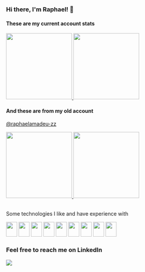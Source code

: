 ### Hi there, I'm Raphael! 👋

<!--
**raphaelamadeu/raphaelamadeu** is a ✨ _special_ ✨ repository because its `README.md` (this file) appears on your GitHub profile.

Here are some ideas to get you started:

- 🔭 I’m currently working on ...
- 🌱 I’m currently learning ...
- 👯 I’m looking to collaborate on ...
- 🤔 I’m looking for help with ...
- 💬 Ask me about ...
- 📫 How to reach me: ...
- 😄 Pronouns: ...
- ⚡ Fun fact: ...
-->

#### These are my current account stats

<div width="100%">
  <a href="https://github.com/raphaelamadeu">
  <img height="180em" src="https://github-readme-stats.vercel.app/api?username=raphaelamadeu&show_icons=true&theme=aura&include_all_commits=true&count_private=true"/>
  <img height="180em" src="https://github-readme-stats.vercel.app/api/top-langs/?username=raphaelamadeu&layout=compact&langs_count=7&theme=aura" />
  </a>
</div>

#### And these are from my old account
<a href="https://github.com/raphaelamadeu-zz" target="_blank">@raphaelamadeu-zz</a>

<div width="100%">
  <a href="https://github.com/raphaelamadeu">
  <img height="180em" src="https://github-readme-stats.vercel.app/api?username=raphaelamadeu-zz&show_icons=true&theme=aura&include_all_commits=true&count_private=true"/>
  <img height="180em" src="https://github-readme-stats.vercel.app/api/top-langs/?username=raphaelamadeu-zz&layout=compact&langs_count=7&theme=aura" />
  </a>
</div>

<br />


Some technologies I like and have experience with

<div style="display: inline-block;">
  <img width="30" height="40" src="https://cdn.jsdelivr.net/gh/devicons/devicon/icons/javascript/javascript-original.svg" />
  <img width="30" height="40" src="https://cdn.jsdelivr.net/gh/devicons/devicon/icons/react/react-original.svg" />
  <img width="30" height="40" src="https://cdn.jsdelivr.net/gh/devicons/devicon/icons/redux/redux-original.svg" />
  <img width="30" height="40" src="https://cdn.jsdelivr.net/gh/devicons/devicon/icons/nextjs/nextjs-original.svg" />
  <img width="30" height="40" src="https://cdn.jsdelivr.net/gh/devicons/devicon/icons/sass/sass-original.svg" />
  <img width="30" height="40" src="https://cdn.jsdelivr.net/gh/devicons/devicon/icons/typescript/typescript-original.svg" />
  <img width="30" height="40" src="https://cdn.jsdelivr.net/gh/devicons/devicon/icons/nodejs/nodejs-plain.svg" />
  <img width="30" height="40" src="https://cdn.jsdelivr.net/gh/devicons/devicon/icons/storybook/storybook-original.svg" />
  <img width="30" height="40" src="https://cdn.jsdelivr.net/gh/devicons/devicon/icons/vuejs/vuejs-original.svg" />
          
</div>

<br />

### Feel free to reach me on LinkedIn 

<a href="https://www.linkedin.com/in/raphaelamadeu/" target="_blank"><img src="https://img.shields.io/badge/-LinkedIn-%230077B5?style=for-the-badge&logo=linkedin&logoColor=white" target="_blank"></a> 

